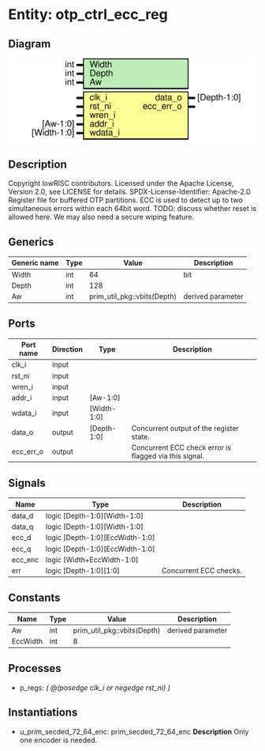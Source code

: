 # Entity: otp_ctrl_ecc_reg
## Diagram
![Diagram](otp_ctrl_ecc_reg.svg "Diagram")
## Description
Copyright lowRISC contributors.
 Licensed under the Apache License, Version 2.0, see LICENSE for details.
 SPDX-License-Identifier: Apache-2.0
 Register file for buffered OTP partitions. ECC is used to detect up
 to two simultaneous errors within each 64bit word.
 TODO: discuss whether reset is allowed here. We may also need a secure wiping feature.
 
## Generics
| Generic name | Type | Value                       | Description       |
| ------------ | ---- | --------------------------- | ----------------- |
| Width        | int  | 64                          | bit               |
| Depth        | int  | 128                         |                   |
| Aw           | int  | prim_util_pkg::vbits(Depth) | derived parameter |
## Ports
| Port name | Direction | Type        | Description                                            |
| --------- | --------- | ----------- | ------------------------------------------------------ |
| clk_i     | input     |             |                                                        |
| rst_ni    | input     |             |                                                        |
| wren_i    | input     |             |                                                        |
| addr_i    | input     | [Aw-1:0]    |                                                        |
| wdata_i   | input     | [Width-1:0] |                                                        |
| data_o    | output    | [Depth-1:0] | Concurrent output of the register state.               |
| ecc_err_o | output    |             | Concurrent ECC check error is flagged via this signal. |
## Signals
| Name    | Type                            | Description             |
| ------- | ------------------------------- | ----------------------- |
| data_d  | logic [Depth-1:0][Width-1:0]    |                         |
| data_q  | logic [Depth-1:0][Width-1:0]    |                         |
| ecc_d   | logic [Depth-1:0][EccWidth-1:0] |                         |
| ecc_q   | logic [Depth-1:0][EccWidth-1:0] |                         |
| ecc_enc | logic [Width+EccWidth-1:0]      |                         |
| err     | logic [Depth-1:0][1:0]          | Concurrent ECC checks.  |
## Constants
| Name     | Type | Value                       | Description       |
| -------- | ---- | --------------------------- | ----------------- |
| Aw       | int  | prim_util_pkg::vbits(Depth) | derived parameter |
| EccWidth | int  | 8                           |                   |
## Processes
- p_regs: _( @(posedge clk_i or negedge rst_ni) )_

## Instantiations
- u_prim_secded_72_64_enc: prim_secded_72_64_enc
**Description**
Only one encoder is needed.

